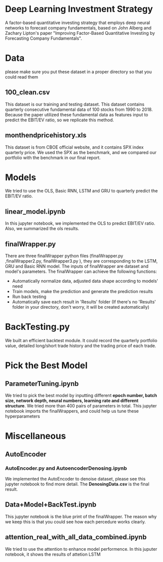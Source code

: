 # Deep Learning Investment Strategy
A factor-based quantitative investing strategy that employs deep neural networks to forecast company fundamentals, based on John Alberg and Zachary Lipton's paper "Improving Factor-Based Quantitative Investing by Forecasting Company Fundamentals".

# Data
please make sure you put these dataset in a proper directory so that you could read them

## 100_clean.csv
This dataset is our training and testing dataset. This dataset contains quarterly consecutive fundamental data of 100 stocks from 1990 to 2018. Because the paper utilized these fundamental data as features input to predict the EBIT/EV ratio, so we replicate this method. 

## monthendpricehistory.xls
This dataset is from CBOE official website, and it contains SPX index quarterly price. We used the SPX as the benchmark, and we compared our portfolio with the benchmark in our final report.

# Models
We tried to use the OLS, Basic RNN, LSTM and GRU to quarterly predict the EBIT/EV ratio. 

## linear_model.ipynb
In this jupyter notebook, we implemented the OLS to predict EBIT/EV ratio. Also, we summarized the ols results.

## finalWrapper.py 
There are three finalWrapper python files (finalWrapper.py ,finalWrapper2.py, finalWrapper3.py ), they are corresponding to the LSTM, GRU and Basic RNN model. The inputs of finalWrapper are dataset and model's parameters. The finalWrapper can achieve the following functions: 

* Automatically normalize data, adjusted data shape according to models' need
* Train models, make the prediction and generate the prediction results
* Run back testing 
* Automatically save each result in 'Results' folder  (If there's no 'Results' folder in your directory, don't worry, it will be created automatically)

# BackTesting.py
We built an efficient backtest module. It could record the quarterly portfolio value, detailed long/short trade history and the trading price of each trade.

# Pick the Best Model

## ParameterTuning.ipynb
We tried to pick the best model by inputting different **epoch number, batch size, network depth, neural numbers, learning rate and different structure**. We tried more than 400 pairs of parameters in total. This jupyter notebook imports the finalWrappers, and could help us tune these hyperparameters

# Miscellaneous

## AutoEncoder
### AutoEncoder.py and AutoencoderDenosing.ipynb

We implemented the AutoEncoder to denoise dataset, please see this jupyter notebook to find more detail. The **DenosingData.csv** is the final result.

## Data+Model+BackTest.ipynb
This jupyter notebook is the blue print of the finalWrapper. The reason why we keep this is that you could see how each percedure works clearly.

## attention_real_with_all_data_combined.ipynb
We tried to use the attention to enhance model performence. In this juputer notebook, it shows the results of attetion LSTM
